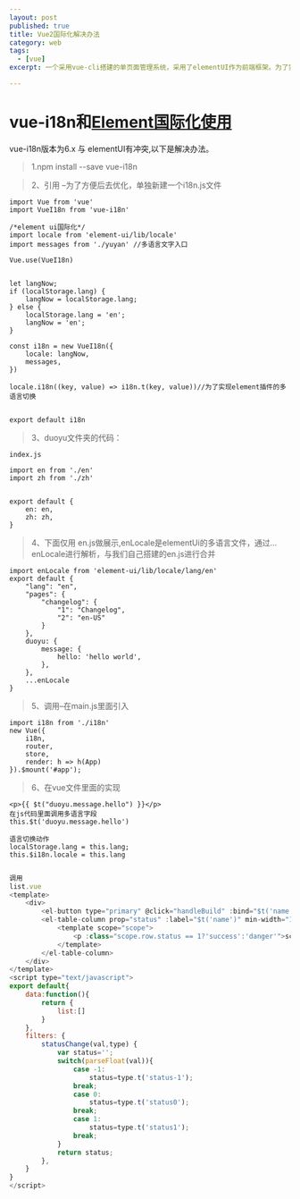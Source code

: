 ```yaml
---
layout: post
published: true
title: Vue2国际化解决办法
category: web
tags: 
  - [vue]
excerpt: 一个采用vue-cli搭建的单页面管理系统，采用了elementUI作为前端框架。为了实现多语言，便测试了vue-i18n的功能实现过程。

---
```



# vue-i18n和[Element国际化使用](http://element.eleme.io/#/zh-CN/component/i18n)

vue-i18n版本为6.x 与 elementUI有冲突,以下是解决办法。

> 1.npm install --save vue-i18n

> 2、引用 –为了方便后去优化，单独新建一个i18n.js文件

```code
import Vue from 'vue'
import VueI18n from 'vue-i18n'

/*element ui国际化*/
import locale from 'element-ui/lib/locale'
import messages from './yuyan' //多语言文字入口

Vue.use(VueI18n)


let langNow;
if (localStorage.lang) {
    langNow = localStorage.lang;
} else {
    localStorage.lang = 'en';
    langNow = 'en';
}

const i18n = new VueI18n({
    locale: langNow,
    messages,
})

locale.i18n((key, value) => i18n.t(key, value))//为了实现element插件的多语言切换


export default i18n
```

> 3、duoyu文件夹的代码：

```code
index.js

import en from './en'
import zh from './zh'


export default {
    en: en,
    zh: zh,
}
```

> 4、下面仅用 en.js做展示,enLocale是elementUi的多语言文件，通过…enLocale进行解析，与我们自己搭建的en.js进行合并

```code
import enLocale from 'element-ui/lib/locale/lang/en'
export default {
    "lang": "en",
    "pages": {   
        "changelog": {
            "1": "Changelog",
            "2": "en-US"
        }
    },
    duoyu: {
        message: {
            hello: 'hello world',
        },
    },
    ...enLocale
}
```

> 5、调用–在main.js里面引入

```code
import i18n from './i18n'
new Vue({
    i18n,
    router,
    store,
    render: h => h(App)
}).$mount('#app'); 
```

> 6、在vue文件里面的实现

```code
<p>{{ $t("duoyu.message.hello") }}</p>
在js代码里面调用多语言字段
this.$t('duoyu.message.hello')

语言切换动作
localStorage.lang = this.lang;
this.$i18n.locale = this.lang

```


```javascript

调用
list.vue
<template>
    <div>
        <el-button type="primary" @click="handleBuild" :bind="$t('name')">$t('home')</el-button>
        <el-table-column prop="status" :label="$t('name')" min-width="100">
            <template scope="scope">
                <p :class="scope.row.status == 1?'success':'danger'">scope.row.status | statusChange($i18n)</p>
            </template>
        </el-table-column>
    </div>   
</template>
<script type="text/javascript">
export default{
    data:function(){
        return {
            list:[]
        }
    },
    filters: {
        statusChange(val,type) {
            var status='';
            switch(parseFloat(val)){
                case -1:
                    status=type.t('status-1');                       
                break;
                case 0:
                    status=type.t('status0');
                break;
                case 1:
                    status=type.t('status1');
                break;
            }
            return status;
        },
    }      
}
</script>
```
